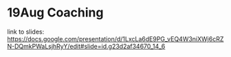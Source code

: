 # 19Aug Coaching

link to slides: https://docs.google.com/presentation/d/1LxcLa6dE9PG_vEQ4W3niXWj6cRZN-DQmkPWaLsjhRyY/edit#slide=id.g23d2af34670_14_6

